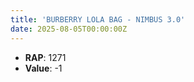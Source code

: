 ```yaml
---
title: 'BURBERRY LOLA BAG - NIMBUS 3.0'
date: 2025-08-05T00:00:00Z
---
```

- **RAP**: 1271
- **Value**: -1
